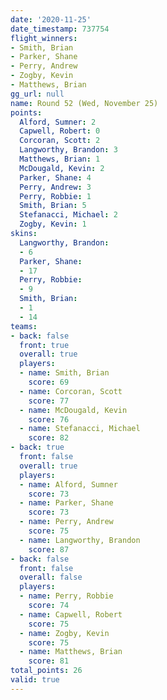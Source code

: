 ```yaml
---
date: '2020-11-25'
date_timestamp: 737754
flight_winners:
- Smith, Brian
- Parker, Shane
- Perry, Andrew
- Zogby, Kevin
- Matthews, Brian
gg_url: null
name: Round 52 (Wed, November 25)
points:
  Alford, Sumner: 2
  Capwell, Robert: 0
  Corcoran, Scott: 2
  Langworthy, Brandon: 3
  Matthews, Brian: 1
  McDougald, Kevin: 2
  Parker, Shane: 4
  Perry, Andrew: 3
  Perry, Robbie: 1
  Smith, Brian: 5
  Stefanacci, Michael: 2
  Zogby, Kevin: 1
skins:
  Langworthy, Brandon:
  - 6
  Parker, Shane:
  - 17
  Perry, Robbie:
  - 9
  Smith, Brian:
  - 1
  - 14
teams:
- back: false
  front: true
  overall: true
  players:
  - name: Smith, Brian
    score: 69
  - name: Corcoran, Scott
    score: 77
  - name: McDougald, Kevin
    score: 76
  - name: Stefanacci, Michael
    score: 82
- back: true
  front: false
  overall: true
  players:
  - name: Alford, Sumner
    score: 73
  - name: Parker, Shane
    score: 73
  - name: Perry, Andrew
    score: 75
  - name: Langworthy, Brandon
    score: 87
- back: false
  front: false
  overall: false
  players:
  - name: Perry, Robbie
    score: 74
  - name: Capwell, Robert
    score: 75
  - name: Zogby, Kevin
    score: 75
  - name: Matthews, Brian
    score: 81
total_points: 26
valid: true
---
```

